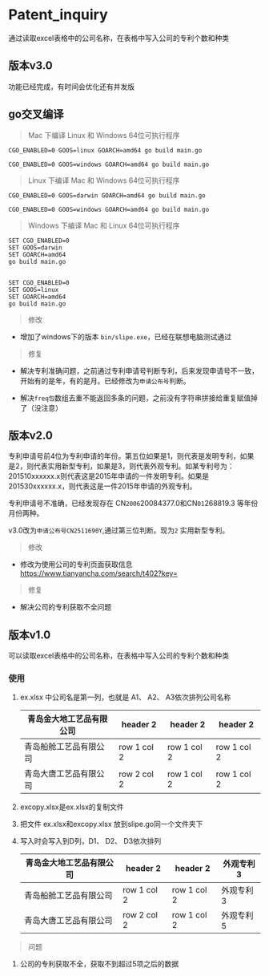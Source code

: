 # Patent_inquiry
通过读取excel表格中的公司名称，在表格中写入公司的专利个数和种类



## 版本v3.0

功能已经完成，有时间会优化还有并发版

## go交叉编译


> Mac 下编译 Linux 和 Windows 64位可执行程序

``` shell
CGO_ENABLED=0 GOOS=linux GOARCH=amd64 go build main.go

CGO_ENABLED=0 GOOS=windows GOARCH=amd64 go build main.go
```

> Linux 下编译 Mac 和 Windows 64位可执行程序


``` shell
CGO_ENABLED=0 GOOS=darwin GOARCH=amd64 go build main.go

CGO_ENABLED=0 GOOS=windows GOARCH=amd64 go build main.go
```

> Windows 下编译 Mac 和 Linux 64位可执行程序
``` shell
SET CGO_ENABLED=0
SET GOOS=darwin
SET GOARCH=amd64
go build main.go


SET CGO_ENABLED=0
SET GOOS=linux
SET GOARCH=amd64
go build main.go

```

> 修改
- 增加了windows下的版本 `bin/slipe.exe`，已经在联想电脑测试通过 

> 修复
- 解决专利准确问题，之前通过专利申请号判断专利，后来发现申请号不一致，开始有的是年，有的是月。已经修改为`申请公布号`判断。

-  解决`freq包`数组去重不能返回多条的问题，之前没有字符串拼接给重复赋值掉了（没注意）




## 版本v2.0 

专利申请号前4位为专利申请的年份。第五位如果是1，则代表是发明专利，如果是2，则代表实用新型专利，如果是3，则代表外观专利。如某专利号为：201510xxxxxx.x则代表这是2015年申请的一件发明专利。如果是201530xxxxxx.x，则代表这是一件2015年申请的外观专利。

专利申请号不准确，已经发现存在  CN`2006`20084377.0和CN`01`268819.3 等年份月份两种。

v3.0改为`申请公布号CN2511690Y`,通过第三位判断。现为`2` 实用新型专利。

> 修改

- 修改为使用公司的专利页面获取信息
  https://www.tianyancha.com/search/t402?key=

> 修复

- 解决公司的专利获取不全问题

## 版本v1.0

可以读取excel表格中的公司名称，在表格中写入公司的专利个数和种类



		

### 使用
1. ex.xlsx 中公司名是第一列，也就是 A1、 A2、 A3依次排列公司名称


    青岛金大地工艺品有限公司 | header 2| header 2| header 2
    ---|---|---|---
    青岛船舱工艺品有限公司 | row 1 col 2| row 1 col 2| row 1 col 2
    青岛大唐工艺品有限公司 | row 2 col 2| row 1 col 2| row 1 col 2

2. excopy.xlsx是ex.xlsx的复制文件

3. 把文件 ex.xlsx和excopy.xlsx 放到slipe.go同一个文件夹下

4. 写入时会写入到D列，D1、 D2、 D3依次排列


    青岛金大地工艺品有限公司 | header 2| header 2| 外观专利3
    ---|---|---|---
    青岛船舱工艺品有限公司 | row 1 col 2| row 1 col 2| 外观专利3
    青岛大唐工艺品有限公司 | row 2 col 2| row 1 col 2| 外观专利5

> 问题

1. 公司的专利获取不全，获取不到超过5项之后的数据
